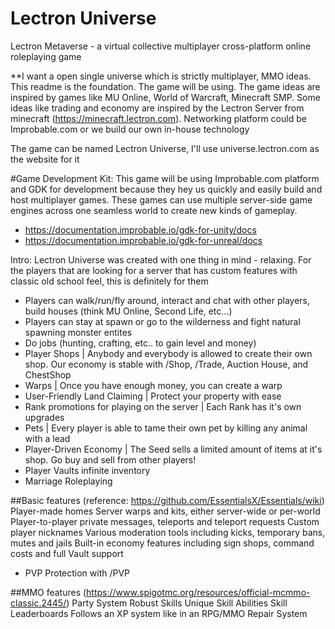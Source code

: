# Lectron Universe
Lectron Metaverse - a virtual collective multiplayer cross-platform online roleplaying game

**I want a open single universe which is strictly multiplayer, MMO ideas. This readme is the foundation.
The game will be using.
The game ideas are inspired by games like MU Online, World of Warcraft, Minecraft SMP.
Some ideas like trading and economy are inspired by the Lectron Server from minecraft (https://minecraft.lectron.com).
Networking platform could be Improbable.com or we build our own in-house technology

The game can be named Lectron Universe, I'll use universe.lectron.com as the website for it

#Game Development Kit:
This game will be using Improbable.com platform and GDK for development because they hey us quickly and easily build and host multiplayer games. These games can use multiple server-side game engines across one seamless world to create new kinds of gameplay.
- https://documentation.improbable.io/gdk-for-unity/docs
- https://documentation.improbable.io/gdk-for-unreal/docs

Intro:
Lectron Universe was created with one thing in mind - relaxing. For the players that are looking for a server that has custom features with classic old school feel, this is definitely for them

- Players can walk/run/fly around, interact and chat with other players, build houses (think MU Online, Second Life, etc...)
- Players can stay at spawn or go to the wilderness and fight natural spawning monster entites
- Do jobs (hunting, crafting, etc.. to gain level and money)
- Player Shops | Anybody and everybody is allowed to create their own shop. Our economy is stable with /Shop, /Trade, Auction House, and ChestShop
- Warps | Once you have enough money, you can create a warp
- User-Friendly Land Claiming | Protect your property with ease
- Rank promotions for playing on the server | Each Rank has it's own upgrades
- Pets | Every player is able to tame their own pet by killing any animal with a lead
- Player-Driven Economy | The Seed sells a limited amount of items at it's shop. Go buy and sell from other players!
- Player Vaults infinite inventory
- Marriage Roleplaying

##Basic features (reference: https://github.com/EssentialsX/Essentials/wiki)
Player-made homes
Server warps and kits, either server-wide or per-world
Player-to-player private messages, teleports and teleport requests
Custom player nicknames
Various moderation tools including kicks, temporary bans, mutes and jails
Built-in economy features including sign shops, command costs and full Vault support
- PVP Protection with /PVP

##MMO features (https://www.spigotmc.org/resources/official-mcmmo-classic.2445/)
Party System
Robust Skills
Unique Skill Abilities
Skill Leaderboards
Follows an XP system like in an RPG/MMO
Repair System
